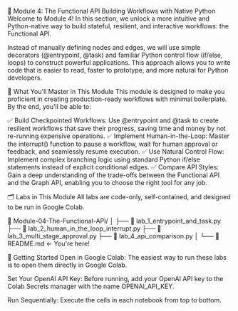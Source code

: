 🐍 Module 4: The Functional API
Building Workflows with Native Python
Welcome to Module 4! In this section, we unlock a more intuitive and Python-native way to build stateful, resilient, and interactive workflows: the Functional API.

Instead of manually defining nodes and edges, we will use simple decorators (@entrypoint, @task) and familiar Python control flow (if/else, loops) to construct powerful applications. This approach allows you to write code that is easier to read, faster to prototype, and more natural for Python developers.

🚀 What You'll Master in This Module
This module is designed to make you proficient in creating production-ready workflows with minimal boilerplate. By the end, you'll be able to:

✅ Build Checkpointed Workflows: Use @entrypoint and @task to create resilient workflows that save their progress, saving time and money by not re-running expensive operations.
✅ Implement Human-in-the-Loop: Master the interrupt() function to pause a workflow, wait for human approval or feedback, and seamlessly resume execution.
✅ Use Natural Control Flow: Implement complex branching logic using standard Python if/else statements instead of explicit conditional edges.
✅ Compare API Styles: Gain a deep understanding of the trade-offs between the Functional API and the Graph API, enabling you to choose the right tool for any job.

🗂️ Labs in This Module
All labs are code-only, self-contained, and designed to be run in Google Colab.

📁 Module-04-The-Functional-API/
│
├── 📄 lab_1_entrypoint_and_task.py
├── 📄 lab_2_human_in_the_loop_interrupt.py
├── 📄 lab_3_multi_stage_approval.py
├── 📄 lab_4_api_comparison.py
│
└── 📄 README.md  ← You're here!

🚀 Getting Started
Open in Google Colab: The easiest way to run these labs is to open them directly in Google Colab.

Set Your OpenAI API Key: Before running, add your OpenAI API key to the Colab Secrets manager with the name OPENAI_API_KEY.

Run Sequentially: Execute the cells in each notebook from top to bottom.